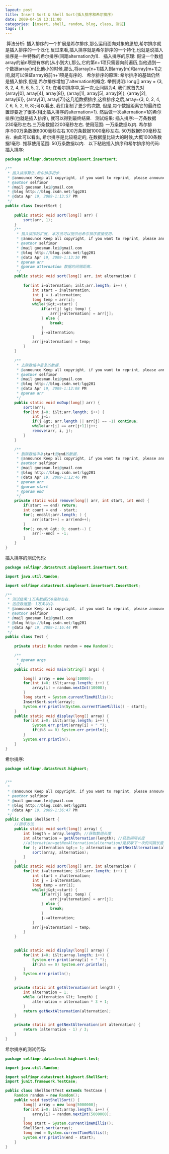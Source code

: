 ```yaml
---
layout: post
title: Insert Sort & Shell Sort(插入排序和希尔排序)
date: 2009-04-19 13:11:00
categories: [insert, shell, random, blog, class, 测试]
tags: []
---
```

 算法分析:
插入排序的一个扩展是希尔排序,那么运用面向对象的思想,希尔排序就是插入排序的一个泛化.反过来看,插入排序就是希尔排序的一个特化,也就是说插入排序是一种特殊的希尔排序(间距alternation为1).
 
插入排序的原理:
假设一个数组array的前n项是有序的(从小到大),那么,它的第n+1项只需要向前遍历,当他遇到一个数据array[m]比他小的时候,那么,将array[n+1]插入到array[m]和array[m+1]之间,就可以保证array的前n+1项是有序的.
 
希尔排序的原理:
希尔排序的基础仍然是插入排序,但是,希尔排序增加了alternation的概念.
举例说明:
long[] array = {3, 8, 2, 4, 9, 6, 5, 2, 7, 0}; 在希尔排序中,第一次,让间隔为4, 我们就首先对{array[0], array[4], array[8]}, {array[1], array[5], array[9]}, {array[2], array[6]}, {array[3], array[7]}这几组数据排序,这样排序之后,array={3, 0, 2, 4, 7, 6, 5, 2, 9, 8};可以看出, 我们复制了更少的次数, 但是,每个数据距离它的最终位置却要近了很多(相比插入排序的alternation=1). 然后做一次alternation=1的希尔排序(也就是插入排序), 就可以得到最终结果.
 
测试结果:
插入排序:一万条数据230毫秒左右.三万条数据2200毫秒左右. 使用范围: 一万条数据以内.
希尔排序:500万条数据6000毫秒左右.100万条数据1000毫秒左右. 50万数据500毫秒左右.  由此可以看出, 希尔排序是比较稳定的, 在数据量比较大的时候,大概1000条数据1毫秒. 推荐使用范围: 50万条数据以内.
 
以下粘贴插入排序和希尔排序的代码:
插入排序:

```java
package selfimpr.datastruct.simplesort.insertsort;

/**
 * 插入排序算法.希尔排序初步.
 * @announce Keep all copyright, if you want to reprint, please announce source.
 * @author selfimpr
 * @mail goosman.lei@gmail.com
 * @blog http://blog.csdn.net/lgg201
 * @data Apr 19, 2009-1:13:57 PM
 */
public class InsertSort {
	
	public static void sort(long[] arr) {
		sort(arr, 1);
	}
	/**
	 * 插入排序的扩展, 本方法可以提供给希尔排序直接使用.
	 * @announce Keep all copyright, if you want to reprint, please announce source.
	 * @author selfimpr
	 * @mail goosman.lei@gmail.com
	 * @blog http://blog.csdn.net/lgg201
	 * @data Apr 19, 2009-1:13:30 PM
	 * @param arr
	 * @param alternation 数据的间隔距离.
	 */
	public static void sort(long[] arr, int alternation) {
		
		for(int i=alternation; i&lt;arr.length; i++) {
			int start = i%alternation;
			int j = i-alternation;
			long temp = arr[i];
			while(j&gt;=start) {
				if(arr[j] &gt; temp) {
					arr[j+alternation] = arr[j];
				} else {
					break;
				}
				j-=alternation;
			}
			arr[j+alternation] = temp;
		}
	}
	
	/**
	 * 去除数组中重复的数据.
	 * @announce Keep all copyright, if you want to reprint, please announce source.
	 * @author selfimpr
	 * @mail goosman.lei@gmail.com
	 * @blog http://blog.csdn.net/lgg201
	 * @data Apr 19, 2009-1:12:08 PM
	 * @param arr
	 */
	public static void noDup(long[] arr) {
		sort(arr);
		for(int i=0; i&lt;arr.length; i++) {
			int j=i;
			if(j &gt; arr.length || arr[j] == -1) continue;
			while(arr[j] == arr[j+1])j++;
			remove(arr, i, j);
		}
	}

	/**
	 * 删除数组中从start到end的数据.
	 * @announce Keep all copyright, if you want to reprint, please announce source.
	 * @author selfimpr
	 * @mail goosman.lei@gmail.com
	 * @blog http://blog.csdn.net/lgg201
	 * @data Apr 19, 2009-1:12:46 PM
	 * @param arr
	 * @param start
	 * @param end
	 */
	private static void remove(long[] arr, int start, int end) {
		if(start == end) return;
		int count = end - start;
		for(; end&lt;arr.length; ) {
			arr[start++] = arr[end++];
		}
		for(; count &gt; 0; count--) {
			arr[--end] = -1;
		}
	}
}

```

插入排序的测试代码:

```java
package selfimpr.datastruct.simplesort.insertsort.test;

import java.util.Random;

import selfimpr.datastruct.simplesort.insertsort.InsertSort;

/**
 * 测试结果:1万条数据250毫秒左右.
 * 适应数据量: 1万条以内.
 * @announce Keep all copyright, if you want to reprint, please announce source.
 * @author selfimpr
 * @mail goosman.lei@gmail.com
 * @blog http://blog.csdn.net/lgg201
 * @data Apr 19, 2009-1:16:44 PM
 */
public class Test {
	
	private static Random random = new Random();

	/**
	 * @param args
	 */
	public static void main(String[] args) {

		long[] array = new long[10000];
		for(int i=0; i&lt;array.length; i++) {
			array[i] = random.nextInt(10000);
		}
		long start = System.currentTimeMillis();
		InsertSort.sort(array);
		System.err.println(System.currentTimeMillis() - start);
	}
	public static void display(long[] array) {
		for(int i=0; i&lt;array.length; i++) {
			System.err.print(array[i] + " ");
			if(i%5 == 0) System.err.println();
		}
		System.err.println();
	}
}

```

希尔排序:

```java
package selfimpr.datastruct.highsort;


/**
 * 
 * @announce Keep all copyright, if you want to reprint, please announce source.
 * @author selfimpr
 * @mail goosman.lei@gmail.com
 * @blog http://blog.csdn.net/lgg201
 * @data Apr 19, 2009-1:36:47 PM
 */
public class ShellSort {
	//排序方法
	public static void sort(long[] array) {
		int length = array.length; //获取数组长度
		int alternation = getAlternation(length); //获取间隔长度
		//alternation=getNexAlternation(alternation)是获取下一次的间隔长度
		for (; alternation &gt;= 1; alternation = getNextAlternation(alternation)) {
			sort(array, alternation);
		}
	}
	public static void sort(long[] arr, int alternation) {
		for(int i=alternation; i&lt;arr.length; i++) {
			int start = i%alternation;
			int j = i-alternation;
			long temp = arr[i];
			while(j&gt;=start) {
				if(arr[j] &gt; temp) {
					arr[j+alternation] = arr[j];
				} else {
					break;
				}
				j-=alternation;
			}
			arr[j+alternation] = temp;
		}
	}
	

	public static void display(long[] array) {
		for(int i=0; i&lt;array.length; i++) {
			System.err.print(array[i] + " ");
			if(i%5 == 0) System.err.println();
		}
		System.err.println();
	}

	private static int getAlternation(int length) {
		int alternation = 1;
		while (alternation &lt; length) {
			alternation = alternation * 3 + 1;
		}
		return getNextAlternation(alternation);
	}

	private static int getNextAlternation(int alternation) {
		return (alternation - 1) / 3;
	}
}
```

希尔排序的测试代码:

```java
package selfimpr.datastruct.highsort.test;

import java.util.Random;

import selfimpr.datastruct.highsort.ShellSort;
import junit.framework.TestCase;

public class ShellSortTest extends TestCase {
	Random random = new Random();
	public void testShellSort() {
		long[] array = new long[5000000];
		for(int i=0; i&lt;array.length; i++) {
			array[i] = random.nextInt(5000000);
		}
		long start = System.currentTimeMillis();
		ShellSort.sort(array);
		long end = System.currentTimeMillis();
		System.err.println(end - start);
	}
}

```

